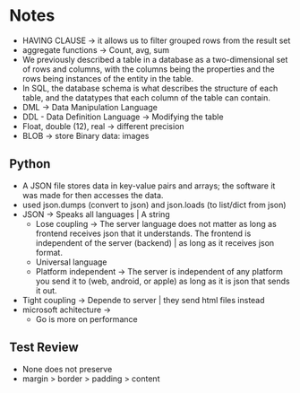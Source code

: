 # Notes
- HAVING CLAUSE -> it allows us to filter grouped rows from the result set
- aggregate functions -> Count, avg, sum
- We previously described a table in a database as a two-dimensional set of rows and columns, with the columns being the properties and the rows being instances of the entity in the table. 
- In SQL, the database schema is what describes the structure of each table, and the datatypes that each column of the table can contain.
- DML -> Data Manipulation Language
- DDL - Data Definition Language -> Modifying the table
- Float, double (12), real -> different precision
- BLOB -> store Binary data: images

## Python
- A JSON file stores data in key-value pairs and arrays; the software it was made for then accesses the data.
- used json.dumps (convert to json) and json.loads (to list/dict from json)
- JSON -> Speaks all languages | A string
    - Lose coupling -> The server language does not matter as long as frontend receives json that it understands. The frontend is independent of the server (backend) | as long as it receives json format.
    - Universal language
    - Platform independent -> The server is independent of any platform you send it to (web, android, or apple) as long as it is json that sends it out.
- Tight coupling -> Depende to server | they send html files instead
- microsoft achitecture -> 
    - Go is more on performance

## Test Review
- None does not preserve
- margin > border > padding > content